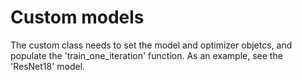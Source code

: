 # Custom models

The custom class needs to set the model and optimizer objetcs, and populate the 'train_one_iteration' function. As an example, see the 'ResNet18' model.